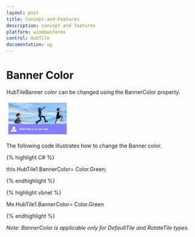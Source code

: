 ```yaml
---
layout: post
title: Concept-and-Features
description: concept and features
platform: windowsforms
control: HubTile
documentation: ug
--- 
```


# Banner Color

HubTileBanner color can be changed using the BannerColor property. 

![hub](Concept-and-Features_images/Concept-and-Features_img11.png) 



The following code illustrates how to change the Banner color.

{% highlight C# %}  

this.HubTile1.BannerColor= Color.Green;

{% endhighlight %}



{% highlight vbnet %} 

Me.HubTile1.BannerColor= Color.Green

{% endhighlight %}



_Note: BannerColor is applicable only for DefaultTile and RotateTile types._
